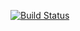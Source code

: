 [![Build Status](https://travis-ci.org/8manos/surreal.svg?branch=master)](https://travis-ci.org/8manos/surreal)